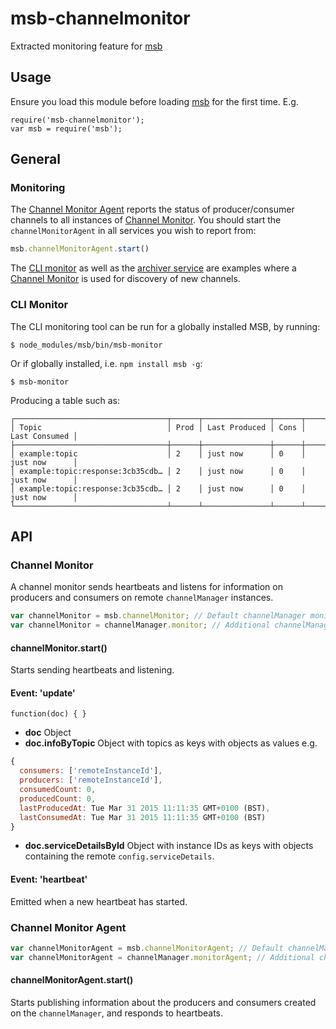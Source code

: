 # msb-channelmonitor
Extracted monitoring feature for [msb](https://github.com/tcdl/msb)

## Usage

Ensure you load this module before loading [msb](https://github.com/tcdl/msb) for the first time. E.g.

```
require('msb-channelmonitor');
var msb = require('msb');
```

## General

### Monitoring

The [Channel Monitor Agent](#channel-monitor-agent) reports the status of producer/consumer channels to all instances of [Channel Monitor](#channel-monitor). You should start the `channelMonitorAgent` in all services you wish to report from:

```js
msb.channelMonitorAgent.start()
```

The [CLI monitor](#cli-monitor) as well as the [archiver service](https://github.com/tcdl/es-archiver) are examples where a [Channel Monitor](#channel-monitor) is used for discovery of new channels.

### CLI Monitor

The CLI monitoring tool can be run for a globally installed MSB, by running:

```
$ node_modules/msb/bin/msb-monitor
```

Or if globally installed, i.e. `npm install msb -g`:

```
$ msb-monitor
```

Producing a table such as:

```
┌──────────────────────────────────┬──────┬───────────────┬──────┬───────────────┐
│ Topic                            │ Prod │ Last Produced │ Cons │ Last Consumed │
├──────────────────────────────────┼──────┼───────────────┼──────┼───────────────┤
│ example:topic                    │ 2    │ just now      │ 0    │ just now      │
│ example:topic:response:3cb35cdb… │ 2    │ just now      │ 0    │ just now      │
│ example:topic:response:3cb35cdb… │ 2    │ just now      │ 0    │ just now      │
└──────────────────────────────────┴──────┴───────────────┴──────┴───────────────┘
```

## API

### Channel Monitor

A channel monitor sends heartbeats and listens for information on producers and consumers on remote `channelManager` instances.

```js
var channelMonitor = msb.channelMonitor; // Default channelManager monitor, or
var channelMonitor = channelManager.monitor; // Additional channelManager monitor
```

#### channelMonitor.start()

Starts sending heartbeats and listening.

#### Event: 'update'

`function(doc) { }`

- **doc** Object
- **doc.infoByTopic** Object with topics as keys with objects as values e.g.

```js
{
  consumers: ['remoteInstanceId'],
  producers: ['remoteInstanceId'],
  consumedCount: 0,
  producedCount: 0,
  lastProducedAt: Tue Mar 31 2015 11:11:35 GMT+0100 (BST),
  lastConsumedAt: Tue Mar 31 2015 11:11:35 GMT+0100 (BST)
}
```

- **doc.serviceDetailsById** Object with instance IDs as keys with objects containing the remote `config.serviceDetails`.

#### Event: 'heartbeat'

Emitted when a new heartbeat has started.

### Channel Monitor Agent

```js
var channelMonitorAgent = msb.channelMonitorAgent; // Default channelManager monitoring agent, or
var channelMonitorAgent = channelManager.monitorAgent; // Additional channelManager monitoring agent
```

#### channelMonitorAgent.start()

Starts publishing information about the producers and consumers created on the `channelManager`, and responds to heartbeats.
